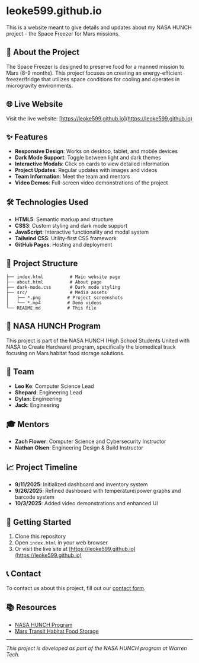 # leoke599.github.io

This is a website meant to give details and updates about my NASA HUNCH project - the Space Freezer for Mars missions.

## 🚀 About the Project

The Space Freezer is designed to preserve food for a manned mission to Mars (8-9 months). This project focuses on creating an energy-efficient freezer/fridge that utilizes space conditions for cooling and operates in microgravity environments.

## 🌐 Live Website

Visit the live website: [https://leoke599.github.io](https://leoke599.github.io)

## ✨ Features

- **Responsive Design**: Works on desktop, tablet, and mobile devices
- **Dark Mode Support**: Toggle between light and dark themes
- **Interactive Modals**: Click on cards to view detailed information
- **Project Updates**: Regular updates with images and videos
- **Team Information**: Meet the team and mentors
- **Video Demos**: Full-screen video demonstrations of the project

## 🛠️ Technologies Used

- **HTML5**: Semantic markup and structure
- **CSS3**: Custom styling and dark mode support
- **JavaScript**: Interactive functionality and modal system
- **Tailwind CSS**: Utility-first CSS framework
- **GitHub Pages**: Hosting and deployment

## 📁 Project Structure

```
├── index.html          # Main website page
├── about.html          # About page
├── dark-mode.css       # Dark mode styling
├── src/                # Media assets
│   ├── *.png          # Project screenshots
│   └── *.mp4          # Demo videos
└── README.md          # This file
```

## 🎯 NASA HUNCH Program

This project is part of the NASA HUNCH (High School Students United with NASA to Create Hardware) program, specifically the biomedical track focusing on Mars habitat food storage solutions.

## 👥 Team

- **Leo Ke**: Computer Science Lead
- **Shepard**: Engineering Lead
- **Dylan**: Engineering  
- **Jack**: Engineering

## 🎓 Mentors

- **Zach Flower**: Computer Science and Cybersecurity Instructor
- **Nathan Olsen**: Engineering Design & Build Instructor

## 📈 Project Timeline

- **9/11/2025**: Initialized dashboard and inventory system
- **9/26/2025**: Refined dashboard with temperature/power graphs and barcode system
- **10/3/2025**: Added video demonstrations and enhanced UI

## 🚀 Getting Started

1. Clone this repository
2. Open `index.html` in your web browser
3. Or visit the live site at [https://leoke599.github.io](https://leoke599.github.io)

## 📞 Contact

To contact us about this project, fill out our [contact form](https://forms.gle/BZZgXafaBBgRnvub7).

## 📚 Resources

- [NASA HUNCH Program](https://www.hunch-biohealth.com/biomedical-projects.html)
- [Mars Transit Habitat Food Storage](https://www.hunch-biohealth.com/uploads/2/2/0/9/22093000/mars_transit_habitat_food_storage.pdf)

---

*This project is developed as part of the NASA HUNCH program at Warren Tech.*
